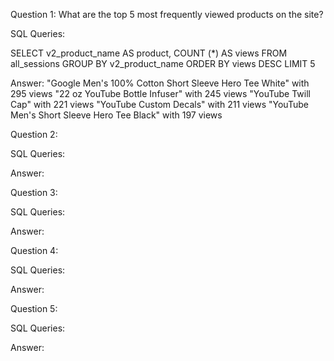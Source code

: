 Question 1: What are the top 5 most frequently viewed products on the site?

SQL Queries:

SELECT v2_product_name AS product, COUNT (*) AS views
FROM all_sessions
GROUP BY v2_product_name
ORDER BY views DESC
LIMIT 5

Answer: 
"Google Men's 100% Cotton Short Sleeve Hero Tee White"	with 295 views
"22 oz YouTube Bottle Infuser"	with 245 views
"YouTube Twill Cap"	 with 221 views
"YouTube Custom Decals"	with 211 views
"YouTube Men's Short Sleeve Hero Tee Black"	with 197 views


Question 2: 

SQL Queries:

Answer:



Question 3: 

SQL Queries:

Answer:



Question 4: 

SQL Queries:

Answer:



Question 5: 

SQL Queries:

Answer:
